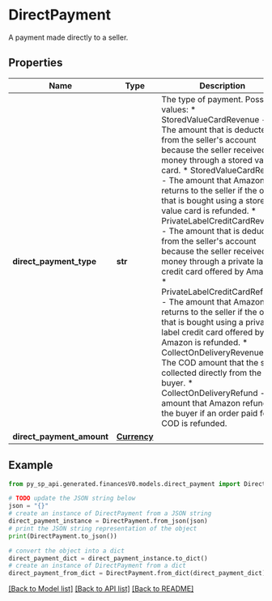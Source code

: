 # DirectPayment

A payment made directly to a seller.

## Properties

Name | Type | Description | Notes
------------ | ------------- | ------------- | -------------
**direct_payment_type** | **str** | The type of payment.  Possible values:  * StoredValueCardRevenue - The amount that is deducted from the seller&#39;s account because the seller received money through a stored value card.  * StoredValueCardRefund - The amount that Amazon returns to the seller if the order that is bought using a stored value card is refunded.  * PrivateLabelCreditCardRevenue - The amount that is deducted from the seller&#39;s account because the seller received money through a private label credit card offered by Amazon.  * PrivateLabelCreditCardRefund - The amount that Amazon returns to the seller if the order that is bought using a private label credit card offered by Amazon is refunded.  * CollectOnDeliveryRevenue - The COD amount that the seller collected directly from the buyer.  * CollectOnDeliveryRefund - The amount that Amazon refunds to the buyer if an order paid for by COD is refunded. | [optional] 
**direct_payment_amount** | [**Currency**](Currency.md) |  | [optional] 

## Example

```python
from py_sp_api.generated.financesV0.models.direct_payment import DirectPayment

# TODO update the JSON string below
json = "{}"
# create an instance of DirectPayment from a JSON string
direct_payment_instance = DirectPayment.from_json(json)
# print the JSON string representation of the object
print(DirectPayment.to_json())

# convert the object into a dict
direct_payment_dict = direct_payment_instance.to_dict()
# create an instance of DirectPayment from a dict
direct_payment_from_dict = DirectPayment.from_dict(direct_payment_dict)
```
[[Back to Model list]](../README.md#documentation-for-models) [[Back to API list]](../README.md#documentation-for-api-endpoints) [[Back to README]](../README.md)


